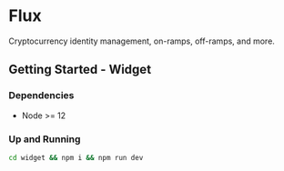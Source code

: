 # Flux

Cryptocurrency identity management, on-ramps, off-ramps, and more.

## Getting Started - Widget

### Dependencies

- Node >= 12

### Up and Running

```bash
cd widget && npm i && npm run dev
```
